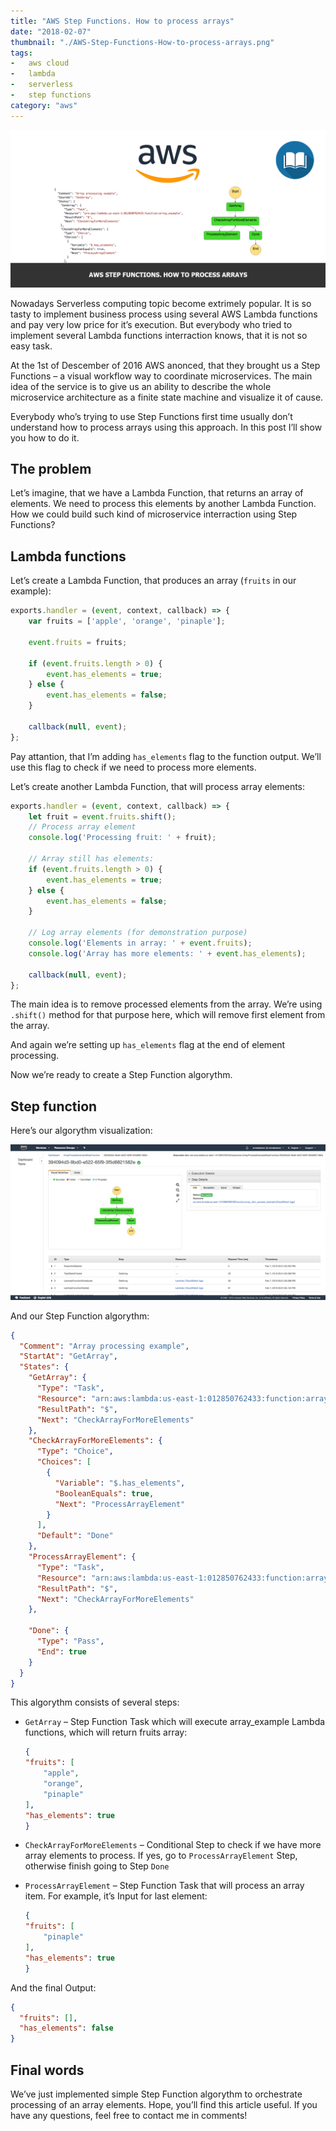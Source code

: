 ```yaml
---
title: "AWS Step Functions. How to process arrays"
date: "2018-02-07"
thumbnail: "./AWS-Step-Functions-How-to-process-arrays.png"
tags:
-   aws cloud
-   lambda
-   serverless
-   step functions
category: "aws"
---
```


![AWS Step Functions. How to process arrays](AWS-Step-Functions-How-to-process-arrays.png)

Nowadays Serverless computing topic become extrimely popular. It is so tasty to implement business process using several AWS Lambda functions and pay very low price for it’s execution. But everybody who tried to implement several Lambda functions interraction knows, that it is not so easy task.

At the 1st of Descember of 2016 AWS anonced, that they brought us a Step Functions  – a visual workflow way to coordinate microservices. The main idea of the service is to give us an ability to describe the whole microservice architecture as a finite state machine and visualize it of cause.

Everybody who’s trying to use Step Functions first time usually don’t understand how to process arrays using this approach. In this post I’ll show you how to do it.

## The problem

Let’s imagine, that we have a Lambda Function, that returns an array of elements. We need to process this elements by another Lambda Function. How we could build such kind of microservice interraction using Step Functions?

## Lambda functions

Let’s create a Lambda Function, that produces an array (`fruits` in our example):

```js
exports.handler = (event, context, callback) => {
    var fruits = ['apple', 'orange', 'pinaple'];

    event.fruits = fruits;

    if (event.fruits.length > 0) {
        event.has_elements = true;
    } else {
        event.has_elements = false;
    }

    callback(null, event);
};
```

Pay attantion, that I’m adding `has_elements` flag to the function output. We’ll use this flag to check if we need to process more elements.

Let’s create another Lambda Function, that will process array elements:

```js
exports.handler = (event, context, callback) => {
    let fruit = event.fruits.shift();
    // Process array element
    console.log('Processing fruit: ' + fruit);

    // Array still has elements:
    if (event.fruits.length > 0) {
        event.has_elements = true;
    } else {
        event.has_elements = false;
    }

    // Log array elements (for demonstration purpose)
    console.log('Elements in array: ' + event.fruits);
    console.log('Array has more elements: ' + event.has_elements);

    callback(null, event);
};
```

The main idea is to remove processed elements from the array. We’re using `.shift()` method for that purpose here, which will remove first element from the array.

And again we’re setting up `has_elements` flag at the end of element processing.

Now we’re ready to create a Step Function algorythm.

## Step function

Here’s our algorythm visualization:

![AWS Step Functions. How to process arrays. Example](AWS-Step-Functions-How-to-process-arrays-Example.png)

And our Step Function algorythm:

```json
{
  "Comment": "Array processing example",
  "StartAt": "GetArray",
  "States": {
    "GetArray": {
      "Type": "Task",
      "Resource": "arn:aws:lambda:us-east-1:012850762433:function:array_example",
      "ResultPath": "$",
      "Next": "CheckArrayForMoreElements"
    },
    "CheckArrayForMoreElements": {
      "Type": "Choice",
      "Choices": [
        {
          "Variable": "$.has_elements",
          "BooleanEquals": true,
          "Next": "ProcessArrayElement"
        }
      ],
      "Default": "Done"
    },
    "ProcessArrayElement": {
      "Type": "Task",
      "Resource": "arn:aws:lambda:us-east-1:012850762433:function:array_item_process_example",
      "ResultPath": "$",
      "Next": "CheckArrayForMoreElements"
    },

    "Done": {
      "Type": "Pass",
      "End": true
    }
  }
}
```

This algorythm consists of several steps:

*   `GetArray` – Step Function Task which will execute array_example Lambda functions, which will return fruits array:

    ```json
    {
    "fruits": [
        "apple",
        "orange",
        "pinaple"
    ],
    "has_elements": true
    }
    ```

*   `CheckArrayForMoreElements` – Conditional Step to check if we have more array elements to process. If yes, go to `ProcessArrayElement` Step, otherwise finish going to Step `Done`
*   `ProcessArrayElement` – Step Function Task that will process an array item. For example, it’s Input for last element:

    ```json
    {
    "fruits": [
        "pinaple"
    ],
    "has_elements": true
    }
    ```

And the final Output:

```json
{
  "fruits": [],
  "has_elements": false
}
```

## Final words

We’ve just implemented simple Step Function algorythm to orchestrate processing of an array elements. Hope, you’ll find this article useful. If you have any questions, feel free to contact me in comments!
